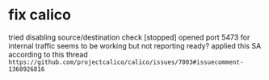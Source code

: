 # fix calico

tried disabling source/destination check [stopped]
opened port 5473 for internal traffic
seems to be working but not reporting ready?
applied this SA according to this thread `https://github.com/projectcalico/calico/issues/7003#issuecomment-1368926816`


